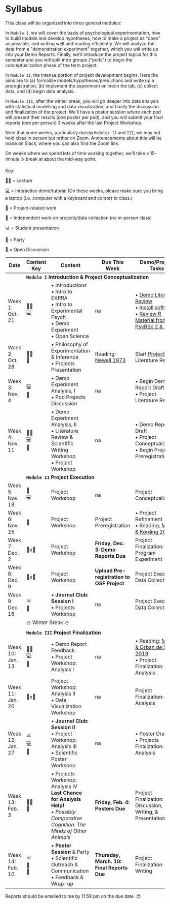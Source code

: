 # Syllabus

This class will be organized into three general modules: 

In `Module I`, we will cover the basis of psychological experimentation, how to build models and develop hypotheses, how to make a project as "open" as possible, and writing well and reading efficiently. We will analyze the data from a "demonstration experiment" together, which you will write up into your Demo Reports. Finally, we'll introduce the project topics for this semester and you will split intro groups ("pods") to begin the conceptualization phase of the term project. 

In `Module II`, the intense portion of project development begins. Here the aims are to (a) formalize models/hypotheses/predictions and write up a preregistration, (b) implement the experiment online/in the lab, (c) collect data, and (d) begin data analysis. 

In `Module III`, after the winter break, you will go deeper into data analysis with statistical modelling and data visualization, and finally the discussion and finalization of the project. We'll have a poster session where each pod will present their results (one poster per pod), and you will submit your final reports (one per person) 3 weeks after the last Project Workshop. 

Note that some weeks, particularly during `Modules II` and `III`, we may not hold class in person but rather on Zoom. Announcements about this will be made on Slack, where you can also find the Zoom link.

On weeks where we spend lots of time working together, we'll take a 15-minute ☕ break at about the mid-way point. 

Key:

👩‍🏫 = Lecture

💻 = Interactive demo/tutorial (On these weeks, please make sure you bring a laptop (i.e. computer with a keyboard and cursor) to class.)

🚀 = Project-related work

🔬 = Independent work on projects/data collection (no in-person class)

📊 = Student presentation

🎉 = Party

💬 = Open Discussion

|  Date   | Content Key | Content   |  Due This Week | Demo/Project Tasks |
|------------|----------|-----------|------------|------------|
|<td colspan=5>**`Module I`  Introduction & Project Conceptualization** |
| Week 1: Oct. 21 | 👩‍🏫<br>💻 | • Introductions<br>• Intro to EXPRA<br>• Intro to Experimental Psych<br>• Demo Experiment<br>• Open Science | na |  • [Demo Literature Review](https://github.com/avakiai/yanny-laurel-demo)<br>• [Install software](https://avakiai.github.io/expra_winter2021-2022/setup.html)<br>• [Review R Material from PsyBSc 2 & 7](https://pandar.netlify.app/lehre/) |
| Week 2: Oct. 28 | 👩‍🏫<br>🚀|• Philosophy of Experimentation & Inference<br>• Projects Presentation|  Reading: [Newell 1973](https://github.com/avakiai/expra_winter2021-2022/blob/master/assigned_readings/Newell_20%20Questions.pdf)  | Start [Projects](https://avakiai.github.io/expra_winter2021-2022/projects/projects.html) Literature Review |
| Week 3: Nov. 4 | 💻<br>🚀|• Demo Experiment Analysis, I<br> • Pod Projects Discussion | na | • Begin Demo Report Draft<br>• Project Literature Review |
| Week 4: Nov. 11 | 👩‍🏫<br>💻<br>🚀|• Demo Experiment Analysis, II<br> • Literature Review & Scientific Writing Workshop<br> • Project Workshop | na |• Demo Report Draft<br>• Project Conceptualization<br>• Begin Project Preregistration | 
|<td colspan=4>**`Module II`  Project Execution** |
| Week 5: Nov. 18 | 🚀<br>💻| Project Workshop  | na | Project Conceptualization |
| Week 6: Nov. 25 | 🚀| Project Workshop | Project Preregistration |• Project Refinement <br>• Reading: [Mensh & Kording 2017](https://github.com/avakiai/expra_winter2021-2022/blob/master/assigned_readings/Mensh%26Kording_Ten%20simple%20rules%20for%20structuring%20papers.pdf) |
| Week 7: Dec. 2 | 🚀x🔬| Project Workshop  | **Friday, Dec. 3: Demo Reports Due** | Project Finalization: Program Experiment |
| Week 8: Dec. 9 | 🚀x🔬| Project Workshop | **Upload Pre-registration to OSF Project** | Project Execution: Data Collection | 
| Week 9: Dec. 16 | 📊<br>🚀|• **Journal Club: Session I**<br>• Projects Workshop | na | Project Execution: Data Collection |
|<td colspan=5> ⛄ Winter Break ⛄ |
|<td colspan=5>**`Module III`  Project Finalization** |
| Week 10: Jan. 13 | 👩‍🏫<br>💻<br>🚀| • Demo Report Feedback<br>• Project Workshop: Analysis I  | na  | • Reading: [Makin & Orban de Xivry 2019](https://github.com/avakiai/expra_winter2021-2022/blob/master/assigned_readings/Makin%26OrbandeXivry_Ten%20common%20statistical%20mistakes.pdf)<br>• Project Finalization: Analysis |
| Week 11: Jan. 20 | 🚀x🔬| Project Workshop: Analysis II<br>• Data Visualization Workshop | na | Project Finalization: Analysis |
| Week 12: Jan. 27 |📊<br>💻<br>🚀|• **Journal Club: Session II**<br> • Project Workshop: Analysis III<br>• Scientific Poster Workshop | na | • Poster Draft<br> • Projects Finalization: Analysis | 
| Week 13: Feb. 3 | 👩‍🏫<br>🚀|• Projects Workshop: Analysis IV<br>**Last Chance for Analysis Help!**<br>• _Possibly: Comparative Cognition: The Minds of Other Animals_<br> | **Friday, Feb. 4: Posters Due** | Project Finalization: Discussion, Writing, & Presentation |
| Week 14: Feb. 10 | 📊<br>🎉<br>💬|• **Poster Session** & Party<br>• Scientific Outreach & Communication<br>• Feedback & Wrap-up | **Thursday, March. 10: Final Reports Due** | Project Finalization: Writing |

Reports should be emailed to me by 11:59 pm on the due date. 😊
